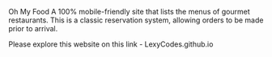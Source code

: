 Oh My Food
A 100% mobile-friendly site that lists the menus of gourmet restaurants. This is a classic reservation system, allowing orders to be made prior to arrival.

Please explore this website on this link - LexyCodes.github.io

